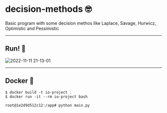 # decision-methods 🤓
Basic program with some decision methos like Laplace, Savage, Hurwicz, Optimistic and Pessimistic

---

## Run! 🚀

![2022-11-11 21-13-01](https://user-images.githubusercontent.com/62488915/201452459-c5fde4a9-ca06-4463-ad31-018300460b83.gif)

---

## Docker 🐳

```Shell
$ docker build -t io-project .
$ docker run -it --rm io-project bash

root@1e2d9d512c12:/app# python main.py
```
